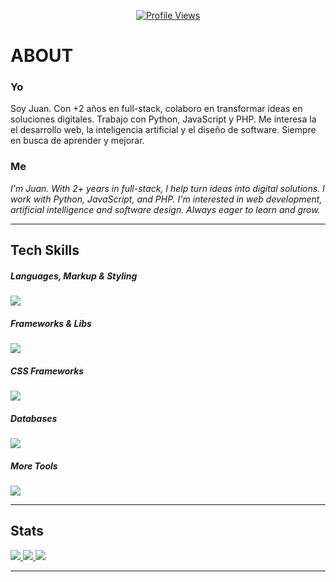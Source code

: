 <p align="center">
  <a href="#">
    <img src="https://komarev.com/ghpvc/?username=jesparzarom&color=blueviolet&style=for-the-badge" alt="Profile Views" />
  </a>
</p>

# ABOUT

### Yo
Soy Juan. Con +2 años en full-stack, colaboro en transformar ideas en soluciones digitales. Trabajo con Python, JavaScript y PHP. Me interesa la el desarrollo web, la inteligencia artificial y el diseño de software. Siempre en busca de aprender y mejorar.

### Me
_I'm Juan. With 2+ years in full-stack, I help turn ideas into digital solutions. I work with Python, JavaScript, and PHP. I'm interested in web development, artificial intelligence and software design. Always eager to learn and grow._


---
<h2 align="left">Tech Skills</h2>
<div align="left">
  <h5>Languages, Markup & Styling</h5>
  <a href="https://skillicons.dev">
    <img src="https://skillicons.dev/icons?i=py,php,javascript,html,css,md&perline=10" />
  </a>
</div>
<div align="left">
  <h5>Frameworks & Libs</h5>
  <a href="https://skillicons.dev">
    <img src="https://skillicons.dev/icons?i=django,fastapi,flask,astro,next,react,jquery&perline=10" />
  </a>
</div>
<div align="left">
  <h5>CSS Frameworks</h5>
  <a href="https://skillicons.dev">
    <img src="https://skillicons.dev/icons?i=tailwind,bootstrap&perline=10" />
  </a>
</div>
<div align="left">
  <h5>Databases</h5>
  <a href="https://skillicons.dev">
    <img src="https://skillicons.dev/icons?i=mysql,postgres,sqlite&perline=10" />
  </a>
</div>
<div align="left">
  <h5>More Tools</h5>
  <a href="https://skillicons.dev">
    <img src="https://skillicons.dev/icons?i=git,github,linux,bash,powershell,vscode,docker&perline=10" />
  </a>
</div>


---

<h2 align="left">Stats</h2>

<p align="left">
<!--   <a href="#">
    <img src="http://github-profile-summary-cards.vercel.app/api/cards/profile-details?username=Jesparzarom&theme=midnight_purple">
  <a/> -->
  <a href="#">
    <img src="http://github-profile-summary-cards.vercel.app/api/cards/repos-per-language?username=Jesparzarom&theme=midnight_purple">
  </a>
  <a href="#">
    <img src="http://github-profile-summary-cards.vercel.app/api/cards/most-commit-language?username=Jesparzarom&theme=midnight_purple">
  <a/>
<!--   <a href="#">
    <img src="http://github-profile-summary-cards.vercel.app/api/cards/productive-time?username=Jesparzarom&theme=midnight_purple&utcOffset=8">
  <a/> -->
  <a href="#">
    <img  src="https://github-readme-stats.vercel.app/api?username=jesparzarom&show_icons=true&text_color=9745f5&bg_color=000000&hide_border=true&ring_color=ef8539&theme=synthwave" >
  <a/>
</p>

---
<!--
<p align="center">
  <a href="#">
    <img src="https://github-trophies.vercel.app/?username=jesparzarom&theme=algolia&no-frame=true&no-bg=false&margin-w=0" width="100%" height="250">
  <a/>
</p>
-->
